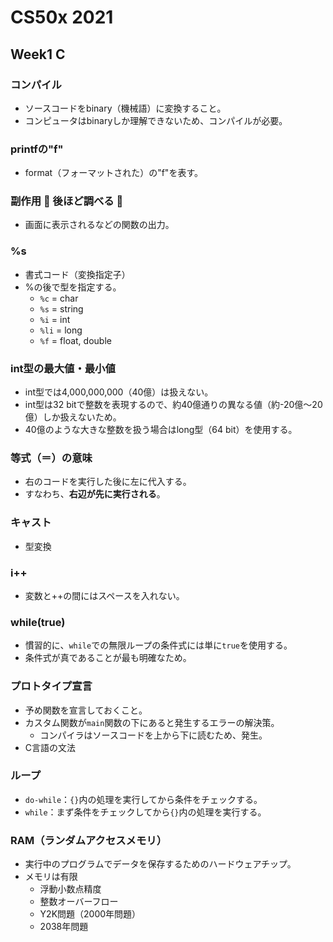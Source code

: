 # CS50x 2021 

## Week1 C

### コンパイル
- ソースコードをbinary（機械語）に変換すること。
- コンピュータはbinaryしか理解できないため、コンパイルが必要。

### printfの"f"
- format（フォーマットされた）の"f"を表す。

### 副作用 🚨 後ほど調べる 🚨
- 画面に表示されるなどの関数の出力。

### %s
- 書式コード（変換指定子）
- %の後で型を指定する。
  - `%c` = char
  - `%s` = string
  - `%i` = int
  - `%li` = long
  - `%f` = float, double

### int型の最大値・最小値
- int型では4,000,000,000（40億）は扱えない。
- int型は32 bitで整数を表現するので、約40億通りの異なる値（約-20億〜20億）しか扱えないため。
- 40億のような大きな整数を扱う場合はlong型（64 bit）を使用する。

### 等式（＝）の意味
- 右のコードを実行した後に左に代入する。
- すなわち、**右辺が先に実行される**。

### キャスト
- 型変換

### i++
- 変数と++の間にはスペースを入れない。

### while(true)
- 慣習的に、`while`での無限ループの条件式には単に`true`を使用する。
- 条件式が真であることが最も明確なため。

### プロトタイプ宣言
- 予め関数を宣言しておくこと。
- カスタム関数が`main`関数の下にあると発生するエラーの解決策。
  - コンパイラはソースコードを上から下に読むため、発生。
- C言語の文法

### ループ
- `do-while`：`{}`内の処理を実行してから条件をチェックする。
- `while`：まず条件をチェックしてから`{}`内の処理を実行する。

### RAM（ランダムアクセスメモリ）
- 実行中のプログラムでデータを保存するためのハードウェアチップ。
- メモリは有限
  - 浮動小数点精度
  - 整数オーバーフロー
  - Y2K問題（2000年問題）
  - 2038年問題
